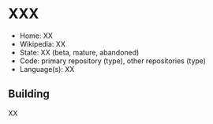 # XXX

- Home: XX
- Wikipedia: XX
- State: XX (beta, mature, abandoned)
- Code: primary repository (type), other repositories (type)
- Language(s): XX

## Building

XX

